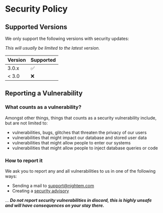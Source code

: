 # Security Policy

## Supported Versions

We only support the following versions with security updates:

*This will usually be limited to the latest version.*

| Version | Supported          |
|---------|--------------------|
| 3.0.x   | :white_check_mark: |
| < 3.0   | :x:                |

## Reporting a Vulnerability

### What counts as a vulnerability?
Amongst other things, things that counts as a security vulnerability include, but are not limited to:
- vulnerabilities, bugs, glitches that threaten the privacy of our users
- vulnerabilities that might impact our database and stored user data
- vulnerabilities that might allow people to enter our systems
- vulnerabilities that might allow people to inject database queries or code

### How to report it
We ask you to report any and all vulnerabilities to us in one of the following ways:
- Sending a mail to [support@nightem.com](mailto:support@nightem.com)
- Creating a [security advisory](https://github.com/Nightem/pingernos/security/advisories/new)

... ***Do not report security vulnerabilities in discord, this is highly unsafe and will have consequences on your stay there.***



